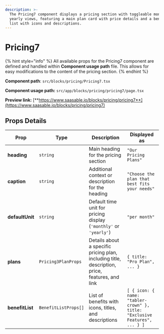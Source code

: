 ```yaml
---
description: >-
  The Pricing7 component displays a pricing section with toggleable monthly and
  yearly views, featuring a main plan card with price details and a benefits
  list with icons and descriptions.
---
```


# Pricing7

{% hint style="info" %}
All available props for the Pricing7 component are defined and handled within **Component usage path** file. This allows for easy modifications to the content of the pricing section.
{% endhint %}

**Component path**: `src/blocks/pricing/Pricing7.tsx`

**Component usage path:**  `src/app/blocks/pricing/pricing7/page.tsx`

**Preview link:** [**https://www.saasable.io/blocks/pricing/pricing7**](https://www.saasable.io/blocks/pricing/pricing7)

## Props Details

| Prop            | Type                 | Description                                                                                    | Displayed as                                                               |
| --------------- | -------------------- | ---------------------------------------------------------------------------------------------- | -------------------------------------------------------------------------- |
| **heading**     | `string`             | Main heading for the pricing section                                                           | `"Our Pricing Plans"`                                                      |
| **caption**     | `string`             | Additional context or description for the heading                                              | `"Choose the plan that best fits your needs"`                              |
| **defaultUnit** | `string`             | Default time unit for pricing display (`'monthly'` or `'yearly'`)                              | `"per month"`                                                              |
| **plans**       | `Pricing3PlanProps`  | Details about a specific pricing plan, including title, description, price, features, and link | `{ title: "Pro Plan", ... }`                                               |
| **benefitList** | `BenefitListProps[]` | List of benefits with icons, titles, and descriptions                                          | `[ { icon: { name: "tabler-crown" }, title: "Exclusive Features", ... } ]` |

